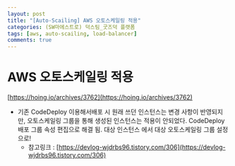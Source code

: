 ```yaml
---
layout: post
title: "[Auto-Scailing] AWS 오토스케일링 적용"
categories: (SW마에스트로) 덕스팀_굿즈덕 플랫폼
tags: [aws, auto-scailing, load-balancer]
comments: true
---
```


# AWS 오토스케일링 적용

[https://hoing.io/archives/3762](https://hoing.io/archives/3762)

- 기존 CodeDeploy 이용해서배포 시 원래 쓰던 인스턴스는 변경 사항이 반영되지만, 오토스케일링 그룹을 통해 생성된 인스턴스는 적용이 안되었다. CodeDeploy 배포 그룹 속성 편집으로 해결 됨. 대상 인스턴스 에서 대상 오토스케일링 그룹 설정으로!
    - 참고링크 : [https://devlog-wjdrbs96.tistory.com/306](https://devlog-wjdrbs96.tistory.com/306)
